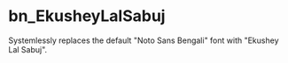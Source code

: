 # bn_EkusheyLalSabuj
Systemlessly replaces the default "Noto Sans Bengali" font with "Ekushey Lal Sabuj".
